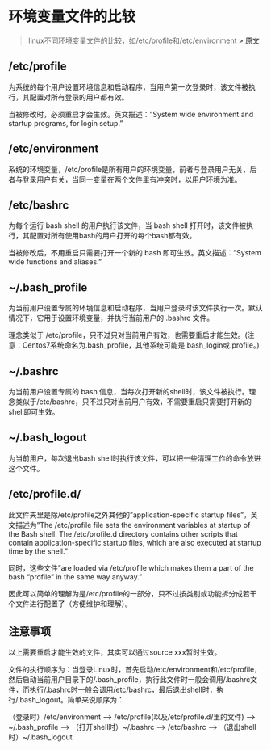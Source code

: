# 环境变量文件的比较

> linux不同环境变量文件的比较，如/etc/profile和/etc/environment
[> 原文](https://www.cnblogs.com/YC-L/p/12602616.html)

## **/etc/profile**
为系统的每个用户设置环境信息和启动程序，当用户第一次登录时，该文件被执行，其配置对所有登录的用户都有效。

当被修改时，必须重启才会生效。英文描述：”System wide environment and startup programs, for login setup.”

## **/etc/environment**
系统的环境变量，/etc/profile是所有用户的环境变量，前者与登录用户无关，后者与登录用户有关，当同一变量在两个文件里有冲突时，以用户环境为准。

## **/etc/bashrc**
为每个运行 bash shell 的用户执行该文件，当 bash shell 打开时，该文件被执行，其配置对所有使用bash的用户打开的每个bash都有效。

当被修改后，不用重启只需要打开一个新的 bash 即可生效。英文描述：”System wide functions and aliases.”

## **~/.bash_profile**
为当前用户设置专属的环境信息和启动程序，当用户登录时该文件执行一次。默认情况下，它用于设置环境变量，并执行当前用户的 .bashrc 文件。

理念类似于 /etc/profile，只不过只对当前用户有效，也需要重启才能生效。(注意：Centos7系统命名为.bash_profile，其他系统可能是.bash_login或.profile。)

## **~/.bashrc**
为当前用户设置专属的 bash 信息，当每次打开新的shell时，该文件被执行。理念类似于/etc/bashrc，只不过只对当前用户有效，不需要重启只需要打开新的shell即可生效。

## **~/.bash_logout**
为当前用户，每次退出bash shell时执行该文件，可以把一些清理工作的命令放进这个文件。

## **/etc/profile.d/**
此文件夹里是除/etc/profile之外其他的”application-specific startup files”。英文描述为”The /etc/profile file sets the environment variables at startup of the Bash shell. The /etc/profile.d directory contains other scripts that contain application-specific startup files, which are also executed at startup time by the shell.”

同时，这些文件”are loaded via /etc/profile which makes them a part of the bash “profile” in the same way anyway.”

因此可以简单的理解为是/etc/profile的一部分，只不过按类别或功能拆分成若干个文件进行配置了（方便维护和理解）。

## 注意事项
以上需要重启才能生效的文件，其实可以通过source xxx暂时生效。

文件的执行顺序为：当登录Linux时，首先启动/etc/environment和/etc/profile，然后启动当前用户目录下的/.bash_profile，执行此文件时一般会调用/.bashrc文件，而执行/.bashrc时一般会调用/etc/bashrc，最后退出shell时，执行/.bash_logout。简单来说顺序为：

（登录时）/etc/environment –> /etc/profile(以及/etc/profile.d/里的文件) –> ~/.bash_profile –> （打开shell时）~/.bashrc –> /etc/bashrc –> （退出shell时）~/.bash_logout
